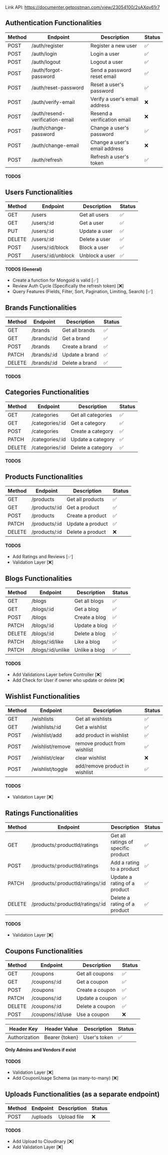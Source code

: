 Link API: https://documenter.getpostman.com/view/23054100/2sAXqv61r7

## Authentication Functionalities

| Method | Endpoint                        | Description                   | Status |
| ------ | ------------------------------- | ----------------------------- | ------ |
| POST   | /auth/register                  | Register a new user           | ✅     |
| POST   | /auth/login                     | Login a user                  | ✅     |
| POST   | /auth/logout                    | Logout a user                 | ✅     |
| POST   | /auth/forgot-password           | Send a password reset email   | ✅     |
| POST   | /auth/reset-password            | Reset a user's password       | ✅     |
| POST   | /auth/verify-email              | Verify a user's email address | ❌     |
| POST   | /auth/resend-verification-email | Resend a verification email   | ❌     |
| POST   | /auth/change-password           | Change a user's password      | ✅     |
| POST   | /auth/change-email              | Change a user's email address | ❌     |
| POST   | /auth/refresh                   | Refresh a user's token        | ✅     |

#### TODOS

## Users Functionalities

| Method | Endpoint           | Description    | Status |
| ------ | ------------------ | -------------- | ------ |
| GET    | /users             | Get all users  | ✅     |
| GET    | /users/:id         | Get a user     | ✅     |
| PUT    | /users/:id         | Update a user  | ✅     |
| DELETE | /users/:id         | Delete a user  | ✅     |
| POST   | /users/:id/block   | Block a user   | ✅     |
| POST   | /users/:id/unblock | Unblock a user | ✅     |

#### TODOS (General)

- Create a function for Mongoid is valid [✅]
- Review Auth Cycle (Specifically the refresh token) [❌]
- Query Features (Fields, Filter, Sort, Pagination, Limiting, Search) [✅]

## Brands Functionalities

| Method | Endpoint    | Description    | Status |
| ------ | ----------- | -------------- | ------ |
| GET    | /brands     | Get all brands | ✅     |
| GET    | /brands/:id | Get a brand    | ✅     |
| POST   | /brands     | Create a brand | ✅     |
| PATCH  | /brands/:id | Update a brand | ✅     |
| DELETE | /brands/:id | Delete a brand | ✅     |

#### TODOS

## Categories Functionalities

| Method | Endpoint        | Description        | Status |
| ------ | --------------- | ------------------ | ------ |
| GET    | /categories     | Get all categories | ✅     |
| GET    | /categories/:id | Get a category     | ✅     |
| POST   | /categories     | Create a category  | ✅     |
| PATCH  | /categories/:id | Update a category  | ✅     |
| DELETE | /categories/:id | Delete a category  | ✅     |

#### TODOS

## Products Functionalities

| Method | Endpoint      | Description      | Status |
| ------ | ------------- | ---------------- | ------ |
| GET    | /products     | Get all products | ✅     |
| GET    | /products/:id | Get a product    | ✅     |
| POST   | /products     | Create a product | ✅     |
| PATCH  | /products/:id | Update a product | ✅     |
| DELETE | /products/:id | Delete a product | ❌     |

#### TODOS

- Add Ratings and Reviews [✅]
- Validation Layer [❌]

## Blogs Functionalities

| Method | Endpoint          | Description   | Status |
| ------ | ----------------- | ------------- | ------ |
| GET    | /blogs            | Get all blogs | ✅     |
| GET    | /blogs/:id        | Get a blog    | ✅     |
| POST   | /blogs            | Create a blog | ✅     |
| PATCH  | /blogs/:id        | Update a blog | ✅     |
| DELETE | /blogs/:id        | Delete a blog | ✅     |
| PATCH  | /blogs/:id/like   | Like a blog   | ✅     |
| PATCH  | /blogs/:id/unlike | Unlike a blog | ✅     |

#### TODOS

- Add Validations Layer before Controller [❌]
- Add Check for User if owner who update or delete [❌]

## Wishlist Functionalities

| Method | Endpoint         | Description                    | Status |
| ------ | ---------------- | ------------------------------ | ------ |
| GET    | /wishlists       | Get all wishlists              | ✅     |
| GET    | /wishlists/:id   | Get a wishlist                 | ✅     |
| POST   | /wishlist/add    | add product in wishlist        | ✅     |
| POST   | /wishlist/remove | remove product from wishlist   | ✅     |
| POST   | /wishlist/clear  | clear wishlist                 | ❌     |
| POST   | /wishlist/toggle | add/remove product in wishlist | ✅     |

#### TODOS

- Validation Layer [❌]

## Ratings Functionalities

| Method | Endpoint                         | Description                         | Status |
| ------ | -------------------------------- | ----------------------------------- | ------ |
| GET    | /products/:productId/ratings     | Get all ratings of specific product | ✅     |
| POST   | /products/:productId/ratings     | Add a rating to a product           | ✅     |
| PATCH  | /products/:productId/ratings/:id | Update a rating of a product        | ✅     |
| DELETE | /products/:productId/ratings/:id | Delete a rating of a product        | ✅     |

#### TODOS

- Validation Layer [❌]

## Coupons Functionalities

| Method | Endpoint         | Description     | Status |
| ------ | ---------------- | --------------- | ------ |
| GET    | /coupons         | Get all coupons | ✅     |
| GET    | /coupons/:id     | Get a coupon    | ✅     |
| POST   | /coupons         | Create a coupon | ✅     |
| PATCH  | /coupons/:id     | Update a coupon | ✅     |
| DELETE | /coupons/:id     | Delete a coupon | ✅     |
| POST   | /coupons/:id/use | Use a coupon    | ❌     |

| Header Key    | Header Value   | Description  | Status |
| ------------- | -------------- | ------------ | ------ |
| Authorization | Bearer {token} | User's token | ✅     |

**Only Admins and Vendors if exist**

#### TODOS

- Validation Layer [❌]
- Add CouponUsage Schema (as many-to-many) [❌]

## Uploads Functionalities (as a separate endpoint)

| Method | Endpoint | Description | Status |
| ------ | -------- | ----------- | ------ |
| POST   | /uploads | Upload file | ❌     |

#### TODOS

- Add Upload to Cloudinary [❌]
- Add Validation Layer [❌]
